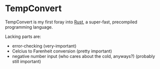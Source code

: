 # TempConvert

TempConvert is my first foray into [Rust](https://www.rust-lang.org/), a super-fast, precompiled programming language.

Lacking parts are:
- error-checking (very-important)
- Celcius to Farenheit conversion (pretty important)
- negative number input (who cares about the cold, anyways?) (probably still important)